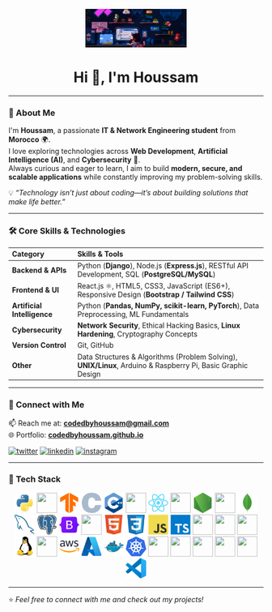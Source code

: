 <p align="center">
  <img alt="GIF" src="https://raw.githubusercontent.com/mhardik003/mhardik003/main/gifs/mario.gif" width="200"/>
</p>

<h1 align="center">Hi 👋, I'm Houssam</h1>

---

### 🚀 About Me

I'm **Houssam**, a passionate **IT & Network Engineering student** from **Morocco** 🌍.  
I love exploring technologies across **Web Development**, **Artificial Intelligence (AI)**, and **Cybersecurity** 🔐.  
Always curious and eager to learn, I aim to build **modern, secure, and scalable applications** while constantly improving my problem-solving skills.  

💡 *“Technology isn’t just about coding—it’s about building solutions that make life better.”*  

---

### 🛠️ Core Skills & Technologies

| Category | Skills & Tools |
| :--- | :--- |
| **Backend & APIs** | Python (**Django**), Node.js (**Express.js**), RESTful API Development, SQL (**PostgreSQL/MySQL**) |
| **Frontend & UI** | React.js ⚛️, HTML5, CSS3, JavaScript (ES6+), Responsive Design (**Bootstrap / Tailwind CSS**) |
| **Artificial Intelligence** | Python (**Pandas, NumPy, scikit-learn, PyTorch**), Data Preprocessing, ML Fundamentals |
| **Cybersecurity** | **Network Security**, Ethical Hacking Basics, **Linux Hardening**, Cryptography Concepts |
| **Version Control** | Git, GitHub |
| **Other** | Data Structures & Algorithms (Problem Solving), **UNIX/Linux**, Arduino & Raspberry Pi, Basic Graphic Design |

---

### 🔗 Connect with Me

📫 Reach me at: [**codedbyhoussam@gmail.com**](mailto:codedbyhoussam@gmail.com)  
🌐 Portfolio: [**codedbyhoussam.github.io**](https://codedbyhoussam.github.io/)  

<p align="left">
<a href="https://twitter.com/mhardik003" target="_blank"><img src="https://raw.githubusercontent.com/rahuldkjain/github-profile-readme-generator/master/src/images/icons/Social/twitter.svg" alt="twitter" height="30" width="40"/></a>
<a href="https://linkedin.com/in/" target="_blank"><img src="https://raw.githubusercontent.com/rahuldkjain/github-profile-readme-generator/master/src/images/icons/Social/linked-in-alt.svg" alt="linkedin" height="30" width="40"/></a>
<a href="https://instagram.com/mhardik003_" target="_blank"><img src="https://raw.githubusercontent.com/rahuldkjain/github-profile-readme-generator/master/src/images/icons/Social/instagram.svg" alt="instagram" height="30" width="40"/></a>
</p>

---

### 🧰 Tech Stack

<p align="center">
  <a href="https://www.python.org" target="_blank"><img src="https://raw.githubusercontent.com/devicons/devicon/master/icons/python/python-original.svg" width="40" height="40"/></a>
  <a href="https://pytorch.org/" target="_blank"><img src="https://www.vectorlogo.zone/logos/pytorch/pytorch-icon.svg" width="40" height="40"/></a>
  <a href="https://www.tensorflow.org/" target="_blank"><img src="https://raw.githubusercontent.com/devicons/devicon/master/icons/tensorflow/tensorflow-original.svg" width="40" height="40"/></a>
  <a href="https://www.cprogramming.com/" target="_blank"><img src="https://raw.githubusercontent.com/devicons/devicon/master/icons/c/c-original.svg" width="40" height="40"/></a>
  <a href="https://www.w3schools.com/cpp/" target="_blank"><img src="https://raw.githubusercontent.com/devicons/devicon/master/icons/cplusplus/cplusplus-original.svg" width="40" height="40"/></a>
  <a href="https://www.gnu.org/software/bash/" target="_blank"><img src="https://raw.githubusercontent.com/odb/official-bash-logo/master/assets/Logos/Icons/PNG/512x512.png" width="40" height="40"/></a>
  <a href="https://reactjs.org/" target="_blank"><img src="https://raw.githubusercontent.com/devicons/devicon/master/icons/react/react-original.svg" width="40" height="40"/></a>
  <a href="https://nextjs.org/" target="_blank"><img src="https://cdn.worldvectorlogo.com/logos/nextjs-2.svg" width="40" height="40"/></a>
  <a href="https://nodejs.org" target="_blank"><img src="https://raw.githubusercontent.com/devicons/devicon/master/icons/nodejs/nodejs-original.svg" width="40" height="40"/></a>
  <a href="https://expressjs.com/" target="_blank"><img src="https://skillicons.dev/icons?i=express" width="40" height="40"/></a>
  <a href="https://www.mongodb.com/" target="_blank"><img src="https://raw.githubusercontent.com/devicons/devicon/master/icons/mongodb/mongodb-original.svg" width="40" height="40"/></a>
  <a href="https://www.mysql.com/" target="_blank"><img src="https://raw.githubusercontent.com/devicons/devicon/master/icons/mysql/mysql-original.svg" width="40" height="40"/></a>
  <a href="https://www.postgresql.org/" target="_blank"><img src="https://raw.githubusercontent.com/devicons/devicon/master/icons/postgresql/postgresql-original.svg" width="40" height="40"/></a>
  <a href="https://getbootstrap.com" target="_blank"><img src="https://raw.githubusercontent.com/devicons/devicon/master/icons/bootstrap/bootstrap-original.svg" width="40" height="40"/></a>
  <a href="https://tailwindcss.com/" target="_blank"><img src="https://www.vectorlogo.zone/logos/tailwindcss/tailwindcss-icon.svg" width="40" height="40"/></a>
  <a href="https://www.w3.org/html/" target="_blank"><img src="https://raw.githubusercontent.com/devicons/devicon/master/icons/html5/html5-original.svg" width="40" height="40"/></a>
  <a href="https://www.w3schools.com/css/" target="_blank"><img src="https://raw.githubusercontent.com/devicons/devicon/master/icons/css3/css3-original.svg" width="40" height="40"/></a>
  <a href="https://developer.mozilla.org/en-US/docs/Web/JavaScript" target="_blank"><img src="https://raw.githubusercontent.com/devicons/devicon/master/icons/javascript/javascript-original.svg" width="40" height="40"/></a>
  <a href="https://www.typescriptlang.org/" target="_blank"><img src="https://raw.githubusercontent.com/devicons/devicon/master/icons/typescript/typescript-original.svg" width="40" height="40"/></a>
  <a href="https://www.kali.org/" target="_blank"><img src="https://www.kali.org/images/kali-logo.svg" width="40" height="40"/></a>
  <a href="https://nmap.org/" target="_blank"><img src="https://nmap.org/images/nmap-logo-256x256.png" width="40" height="40"/></a>
  <a href="https://www.wireshark.org/" target="_blank"><img src="https://upload.wikimedia.org/wikipedia/commons/5/5c/Wireshark_icon.svg" width="40" height="40"/></a>
  <a href="https://www.linux.org/" target="_blank"><img src="https://raw.githubusercontent.com/devicons/devicon/master/icons/linux/linux-original.svg" width="40" height="40"/></a>
  <a href="https://ubuntu.com/" target="_blank"><img src="https://www.vectorlogo.zone/logos/ubuntu/ubuntu-icon.svg" width="40" height="40"/></a>
  <a href="https://aws.amazon.com/" target="_blank"><img src="https://raw.githubusercontent.com/devicons/devicon/master/icons/amazonwebservices/amazonwebservices-original.svg" width="40" height="40"/></a>
  <a href="https://azure.microsoft.com/" target="_blank"><img src="https://raw.githubusercontent.com/devicons/devicon/master/icons/azure/azure-original.svg" width="40" height="40"/></a>
  <a href="https://www.docker.com/" target="_blank"><img src="https://raw.githubusercontent.com/devicons/devicon/master/icons/docker/docker-original.svg" width="40" height="40"/></a>
  <a href="https://kubernetes.io/" target="_blank"><img src="https://raw.githubusercontent.com/devicons/devicon/master/icons/kubernetes/kubernetes-plain.svg" width="40" height="40"/></a>
  <a href="https://www.arduino.cc/" target="_blank"><img src="https://cdn.worldvectorlogo.com/logos/arduino-1.svg" width="40" height="40"/></a>
  <a href="https://www.raspberrypi.org/" target="_blank"><img src="https://www.vectorlogo.zone/logos/raspberrypi/raspberrypi-icon.svg" width="40" height="40"/></a>
  <a href="https://git-scm.com/" target="_blank"><img src="https://www.vectorlogo.zone/logos/git-scm/git-scm-icon.svg" width="40" height="40"/></a>
  <a href="https://github.com/" target="_blank"><img src="https://github.githubassets.com/assets/GitHub-Mark-ea2971cee799.png" width="40" height="40"/></a>
  <a href="https://www.photoshop.com/" target="_blank"><img src="https://upload.wikimedia.org/wikipedia/commons/thumb/a/af/Adobe_Photoshop_CC_icon.svg/2101px-Adobe_Photoshop_CC_icon.svg.png" width="40" height="40"/></a>
  <a href="https://code.visualstudio.com/" target="_blank"><img src="https://raw.githubusercontent.com/devicons/devicon/master/icons/vscode/vscode-original.svg" width="40" height="40"/></a>
</p>


---

⭐️ *Feel free to connect with me and check out my projects!*  
